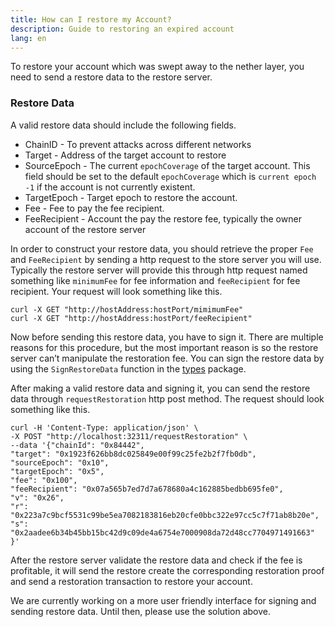 ```yaml
---
title: How can I restore my Account?
description: Guide to restoring an expired account
lang: en
---
```


To restore your account which was swept away to the nether layer, you need to send a restore data to the restore server. 

### Restore Data

A valid restore data should include the following fields.

- ChainID - To prevent attacks across different networks
- Target - Address of the target account to restore
- SourceEpoch - The current `epochCoverage` of the target account. This field should be set to the default `epochCoverage` which is `current epoch -1` if the account is not currently existent.
- TargetEpoch - Target epoch to restore the account.
- Fee - Fee to pay the fee recipient.
- FeeRecipient - Account the pay the restore fee, typically the owner account of the restore server

In order to construct your restore data, you should retrieve the proper `Fee` and `FeeRecipient` by sending a http request to the store server you will use. Typically the restore server will provide this through http request named something like `minimumFee` for fee information and `feeRecipient` for fee recipient. Your request will look something like this.
```
curl -X GET "http://hostAddress:hostPort/mimimumFee"
curl -X GET "http://hostAddress:hostPort/feeRecipient"
```

Now before sending this restore data, you have to sign it. There are multiple reasons for this procedure, but the most important reason is so the restore server can’t manipulate the restoration fee. You can sign the restore data by using the `SignRestoreData` function in the [types](https://pkg.go.dev/github.com/ethereum/go-ethereum/core/types) package. 

After making a valid restore data and signing it, you can send the restore data through `requestRestoration` http post method. The request should look something like this.

```
curl -H 'Content-Type: application/json' \
-X POST "http://localhost:32311/requestRestoration" \
--data '{"chainId": "0x84442", 
"target": "0x1923f626bb8dc025849e00f99c25fe2b2f7fb0db", 
"sourceEpoch": "0x10",
"targetEpoch": "0x5",
"fee": "0x100",
"feeRecipient": "0x07a565b7ed7d7a678680a4c162885bedbb695fe0",
"v": "0x26",
"r": "0x223a7c9bcf5531c99be5ea7082183816eb20cfe0bbc322e97cc5c7f71ab8b20e",
"s": "0x2aadee6b34b45bb15bc42d9c09de4a6754e7000908da72d48cc7704971491663"
}'
```
After the restore server validate the restore data and check if the fee is profitable, it will send the restore create the corresponding restoration proof and send a restoration transaction to restore your account.

We are currently working on a more user friendly interface for signing and sending restore data. Until then, please use the solution above.

